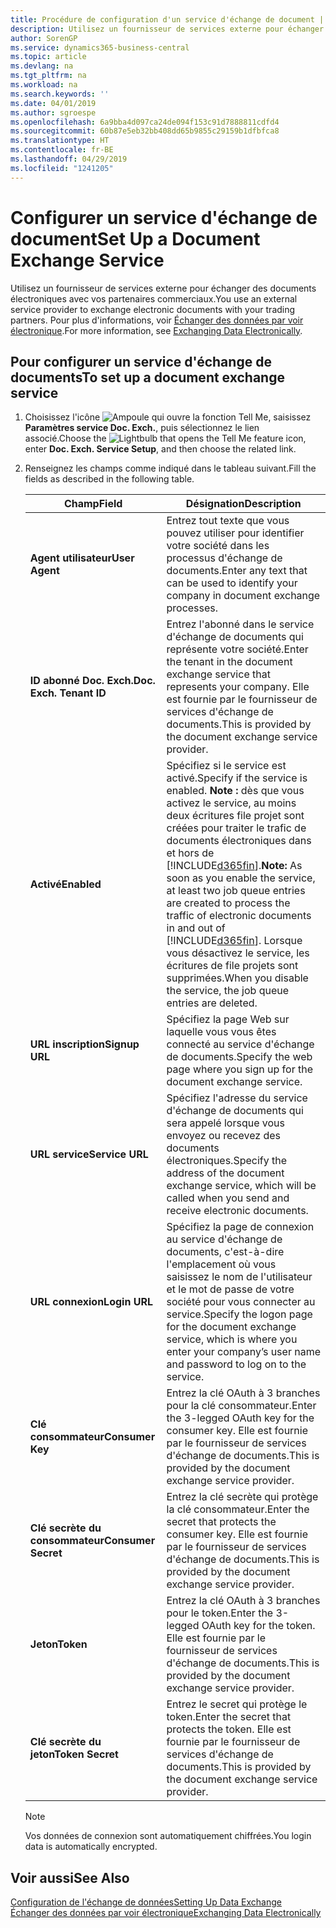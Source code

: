 ```yaml
---
title: Procédure de configuration d'un service d'échange de document | Microsoft Docs
description: Utilisez un fournisseur de services externe pour échanger des documents électroniques avec vos partenaires commerciaux.
author: SorenGP
ms.service: dynamics365-business-central
ms.topic: article
ms.devlang: na
ms.tgt_pltfrm: na
ms.workload: na
ms.search.keywords: ''
ms.date: 04/01/2019
ms.author: sgroespe
ms.openlocfilehash: 6a9bba4d097ca24de094f153c91d7888811cdfd4
ms.sourcegitcommit: 60b87e5eb32bb408dd65b9855c29159b1dfbfca8
ms.translationtype: HT
ms.contentlocale: fr-BE
ms.lasthandoff: 04/29/2019
ms.locfileid: "1241205"
---
```

# <a name="set-up-a-document-exchange-service"></a><span data-ttu-id="182ca-103">Configurer un service d'échange de document</span><span class="sxs-lookup"><span data-stu-id="182ca-103">Set Up a Document Exchange Service</span></span>
<span data-ttu-id="182ca-104">Utilisez un fournisseur de services externe pour échanger des documents électroniques avec vos partenaires commerciaux.</span><span class="sxs-lookup"><span data-stu-id="182ca-104">You use an external service provider to exchange electronic documents with your trading partners.</span></span> <span data-ttu-id="182ca-105">Pour plus d'informations, voir [Échanger des données par voir électronique](across-data-exchange.md).</span><span class="sxs-lookup"><span data-stu-id="182ca-105">For more information, see [Exchanging Data Electronically](across-data-exchange.md).</span></span>  

## <a name="to-set-up-a-document-exchange-service"></a><span data-ttu-id="182ca-106">Pour configurer un service d'échange de documents</span><span class="sxs-lookup"><span data-stu-id="182ca-106">To set up a document exchange service</span></span>  
1. <span data-ttu-id="182ca-107">Choisissez l'icône ![Ampoule qui ouvre la fonction Tell Me](media/ui-search/search_small.png "Dites-moi ce que vous voulez faire"), saisissez **Paramètres service Doc. Exch.**, puis sélectionnez le lien associé.</span><span class="sxs-lookup"><span data-stu-id="182ca-107">Choose the ![Lightbulb that opens the Tell Me feature](media/ui-search/search_small.png "Tell me what you want to do") icon, enter **Doc. Exch. Service Setup**, and then choose the related link.</span></span>  
2. <span data-ttu-id="182ca-108">Renseignez les champs comme indiqué dans le tableau suivant.</span><span class="sxs-lookup"><span data-stu-id="182ca-108">Fill the fields as described in the following table.</span></span>  

    |<span data-ttu-id="182ca-109">Champ</span><span class="sxs-lookup"><span data-stu-id="182ca-109">Field</span></span>|<span data-ttu-id="182ca-110">Désignation</span><span class="sxs-lookup"><span data-stu-id="182ca-110">Description</span></span>|  
    |---------------------------------|---------------------------------------|  
    |<span data-ttu-id="182ca-111">**Agent utilisateur**</span><span class="sxs-lookup"><span data-stu-id="182ca-111">**User Agent**</span></span>|<span data-ttu-id="182ca-112">Entrez tout texte que vous pouvez utiliser pour identifier votre société dans les processus d'échange de documents.</span><span class="sxs-lookup"><span data-stu-id="182ca-112">Enter any text that can be used to identify your company in document exchange processes.</span></span>|  
    |<span data-ttu-id="182ca-113">**ID abonné Doc. Exch.**</span><span class="sxs-lookup"><span data-stu-id="182ca-113">**Doc. Exch. Tenant ID**</span></span>|<span data-ttu-id="182ca-114">Entrez l'abonné dans le service d'échange de documents qui représente votre société.</span><span class="sxs-lookup"><span data-stu-id="182ca-114">Enter the tenant in the document exchange service that represents your company.</span></span> <span data-ttu-id="182ca-115">Elle est fournie par le fournisseur de services d'échange de documents.</span><span class="sxs-lookup"><span data-stu-id="182ca-115">This is provided by the document exchange service provider.</span></span>|  
    |<span data-ttu-id="182ca-116">**Activé**</span><span class="sxs-lookup"><span data-stu-id="182ca-116">**Enabled**</span></span>|<span data-ttu-id="182ca-117">Spécifiez si le service est activé.</span><span class="sxs-lookup"><span data-stu-id="182ca-117">Specify if the service is enabled.</span></span> <span data-ttu-id="182ca-118">**Note :** dès que vous activez le service, au moins deux écritures file projet sont créées pour traiter le trafic de documents électroniques dans et hors de [!INCLUDE[d365fin](includes/d365fin_md.md)].</span><span class="sxs-lookup"><span data-stu-id="182ca-118">**Note:**  As soon as you enable the service, at least two job queue entries are created to process the traffic of electronic documents in and out of [!INCLUDE[d365fin](includes/d365fin_md.md)].</span></span> <span data-ttu-id="182ca-119">Lorsque vous désactivez le service, les écritures de file projets sont supprimées.</span><span class="sxs-lookup"><span data-stu-id="182ca-119">When you disable the service, the job queue entries are deleted.</span></span>|  
    |<span data-ttu-id="182ca-120">**URL inscription**</span><span class="sxs-lookup"><span data-stu-id="182ca-120">**Signup URL**</span></span>|<span data-ttu-id="182ca-121">Spécifiez la page Web sur laquelle vous vous êtes connecté au service d'échange de documents.</span><span class="sxs-lookup"><span data-stu-id="182ca-121">Specify the web page where you sign up for the document exchange service.</span></span>|  
    |<span data-ttu-id="182ca-122">**URL service**</span><span class="sxs-lookup"><span data-stu-id="182ca-122">**Service URL**</span></span>|<span data-ttu-id="182ca-123">Spécifiez l'adresse du service d'échange de documents qui sera appelé lorsque vous envoyez ou recevez des documents électroniques.</span><span class="sxs-lookup"><span data-stu-id="182ca-123">Specify the address of the document exchange service, which will be called when you send and receive electronic documents.</span></span>|  
    |<span data-ttu-id="182ca-124">**URL connexion**</span><span class="sxs-lookup"><span data-stu-id="182ca-124">**Login URL**</span></span>|<span data-ttu-id="182ca-125">Spécifiez la page de connexion au service d'échange de documents, c'est-à-dire l'emplacement où vous saisissez le nom de l'utilisateur et le mot de passe de votre société pour vous connecter au service.</span><span class="sxs-lookup"><span data-stu-id="182ca-125">Specify the logon page for the document exchange service, which is where you enter your company’s user name and password to log on to the service.</span></span>|  
    |<span data-ttu-id="182ca-126">**Clé consommateur**</span><span class="sxs-lookup"><span data-stu-id="182ca-126">**Consumer Key**</span></span>|<span data-ttu-id="182ca-127">Entrez la clé OAuth à 3 branches pour la clé consommateur.</span><span class="sxs-lookup"><span data-stu-id="182ca-127">Enter the 3-legged OAuth key for the consumer key.</span></span> <span data-ttu-id="182ca-128">Elle est fournie par le fournisseur de services d'échange de documents.</span><span class="sxs-lookup"><span data-stu-id="182ca-128">This is provided by the document exchange service provider.</span></span>|  
    |<span data-ttu-id="182ca-129">**Clé secrète du consommateur**</span><span class="sxs-lookup"><span data-stu-id="182ca-129">**Consumer Secret**</span></span>|<span data-ttu-id="182ca-130">Entrez la clé secrète qui protège la clé consommateur.</span><span class="sxs-lookup"><span data-stu-id="182ca-130">Enter the secret that protects the consumer key.</span></span> <span data-ttu-id="182ca-131">Elle est fournie par le fournisseur de services d'échange de documents.</span><span class="sxs-lookup"><span data-stu-id="182ca-131">This is provided by the document exchange service provider.</span></span>|  
    |<span data-ttu-id="182ca-132">**Jeton**</span><span class="sxs-lookup"><span data-stu-id="182ca-132">**Token**</span></span>|<span data-ttu-id="182ca-133">Entrez la clé OAuth à 3 branches pour le token.</span><span class="sxs-lookup"><span data-stu-id="182ca-133">Enter the 3-legged OAuth key for the token.</span></span> <span data-ttu-id="182ca-134">Elle est fournie par le fournisseur de services d'échange de documents.</span><span class="sxs-lookup"><span data-stu-id="182ca-134">This is provided by the document exchange service provider.</span></span>|  
    |<span data-ttu-id="182ca-135">**Clé secrète du jeton**</span><span class="sxs-lookup"><span data-stu-id="182ca-135">**Token Secret**</span></span>|<span data-ttu-id="182ca-136">Entrez le secret qui protège le token.</span><span class="sxs-lookup"><span data-stu-id="182ca-136">Enter the secret that protects the token.</span></span> <span data-ttu-id="182ca-137">Elle est fournie par le fournisseur de services d'échange de documents.</span><span class="sxs-lookup"><span data-stu-id="182ca-137">This is provided by the document exchange service provider.</span></span>|  

    > [!NOTE]  
    > <span data-ttu-id="182ca-138">Vos données de connexion sont automatiquement chiffrées.</span><span class="sxs-lookup"><span data-stu-id="182ca-138">You login data is automatically encrypted.</span></span>

## <a name="see-also"></a><span data-ttu-id="182ca-139">Voir aussi</span><span class="sxs-lookup"><span data-stu-id="182ca-139">See Also</span></span>  
[<span data-ttu-id="182ca-140">Configuration de l'échange de données</span><span class="sxs-lookup"><span data-stu-id="182ca-140">Setting Up Data Exchange</span></span>](across-set-up-data-exchange.md)  
[<span data-ttu-id="182ca-141">Échanger des données par voir électronique</span><span class="sxs-lookup"><span data-stu-id="182ca-141">Exchanging Data Electronically</span></span>](across-data-exchange.md)
